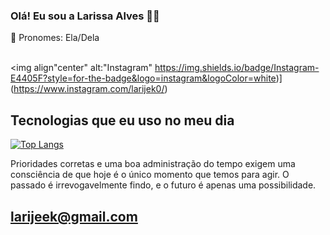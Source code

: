 ### Olá! Eu sou a Larissa Alves 👋😀


👩 Pronomes: Ela/Dela

<div style-"display: inline_block"><br>
<img align"center" alt:"LinkendIn" https://img.shields.io/badge/LinkedIn-0077B5?style=for-the-badge&logo=linkedin&logoColor=white)](https://www.linkedin.com/in/larissa-almeida-63ab73160)

<img align"center" alt:"Instagram" https://img.shields.io/badge/Instagram-E4405F?style=for-the-badge&logo=instagram&logoColor=white)](https://www.instagram.com/larijek0/)

</div>


## Tecnologias que eu uso no meu dia








[![Top Langs](https://github-readme-stats.vercel.app/api/top-langs/?username=larijek&layout=compact)](https://github.com/larijek/github-readme-stats)

Prioridades corretas e uma boa administração do tempo exigem uma consciência de que hoje é o único momento que temos para agir.
O passado é irrevogavelmente findo, e o futuro é apenas uma possibilidade.

## larijeek@gmail.com

